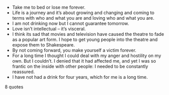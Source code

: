  - Take me to bed or lose me forever.
 - Life is a journey and it’s about growing and changing and coming to terms with who and what you are and loving who and what you are.
 - I am not drinking now but I cannot guarantee tomorrow.
 - Love isn’t intellectual – it’s visceral.
 - I think its sad that movies and television have caused the theatre to fade as a popular art form. I hope to get young people into the theatre and expose them to Shakespeare.
 - By not coming forward, you make yourself a victim forever.
 - For a long time I thought I could deal with my anger and hostility on my own. But I couldn’t. I denied that it had affected me, and yet I was so frantic on the inside with other people: I needed to be constantly reassured.
 - I have not had a drink for four years, which for me is a long time.

8 quotes